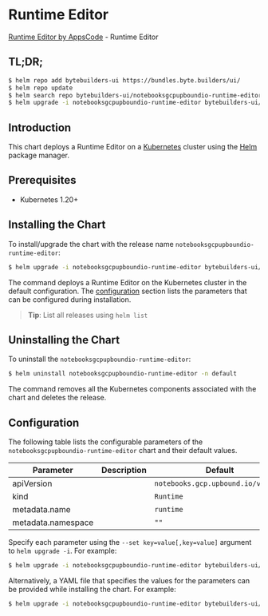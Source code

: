 # Runtime Editor

[Runtime Editor by AppsCode](https://byte.builders) - Runtime Editor

## TL;DR;

```bash
$ helm repo add bytebuilders-ui https://bundles.byte.builders/ui/
$ helm repo update
$ helm search repo bytebuilders-ui/notebooksgcpupboundio-runtime-editor --version=v0.4.18
$ helm upgrade -i notebooksgcpupboundio-runtime-editor bytebuilders-ui/notebooksgcpupboundio-runtime-editor -n default --create-namespace --version=v0.4.18
```

## Introduction

This chart deploys a Runtime Editor on a [Kubernetes](http://kubernetes.io) cluster using the [Helm](https://helm.sh) package manager.

## Prerequisites

- Kubernetes 1.20+

## Installing the Chart

To install/upgrade the chart with the release name `notebooksgcpupboundio-runtime-editor`:

```bash
$ helm upgrade -i notebooksgcpupboundio-runtime-editor bytebuilders-ui/notebooksgcpupboundio-runtime-editor -n default --create-namespace --version=v0.4.18
```

The command deploys a Runtime Editor on the Kubernetes cluster in the default configuration. The [configuration](#configuration) section lists the parameters that can be configured during installation.

> **Tip**: List all releases using `helm list`

## Uninstalling the Chart

To uninstall the `notebooksgcpupboundio-runtime-editor`:

```bash
$ helm uninstall notebooksgcpupboundio-runtime-editor -n default
```

The command removes all the Kubernetes components associated with the chart and deletes the release.

## Configuration

The following table lists the configurable parameters of the `notebooksgcpupboundio-runtime-editor` chart and their default values.

|     Parameter      | Description |                    Default                    |
|--------------------|-------------|-----------------------------------------------|
| apiVersion         |             | <code>notebooks.gcp.upbound.io/v1beta1</code> |
| kind               |             | <code>Runtime</code>                          |
| metadata.name      |             | <code>runtime</code>                          |
| metadata.namespace |             | <code>""</code>                               |


Specify each parameter using the `--set key=value[,key=value]` argument to `helm upgrade -i`. For example:

```bash
$ helm upgrade -i notebooksgcpupboundio-runtime-editor bytebuilders-ui/notebooksgcpupboundio-runtime-editor -n default --create-namespace --version=v0.4.18 --set apiVersion=notebooks.gcp.upbound.io/v1beta1
```

Alternatively, a YAML file that specifies the values for the parameters can be provided while
installing the chart. For example:

```bash
$ helm upgrade -i notebooksgcpupboundio-runtime-editor bytebuilders-ui/notebooksgcpupboundio-runtime-editor -n default --create-namespace --version=v0.4.18 --values values.yaml
```
